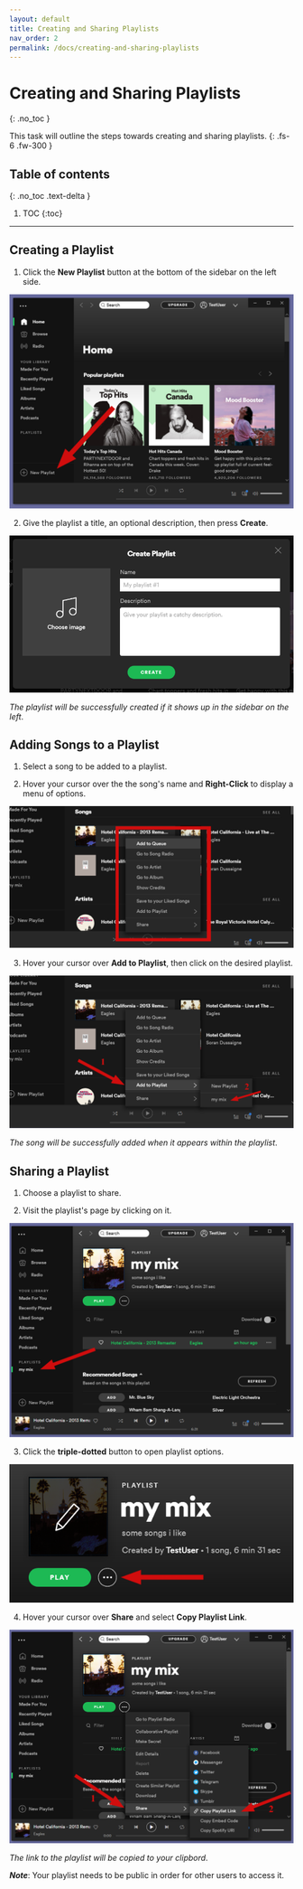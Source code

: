 ```yaml
---
layout: default
title: Creating and Sharing Playlists
nav_order: 2
permalink: /docs/creating-and-sharing-playlists
---
```


# Creating and Sharing Playlists
{: .no_toc }


This task will outline the steps towards creating and sharing playlists.
{: .fs-6 .fw-300 }

## Table of contents
{: .no_toc .text-delta }

1. TOC
{:toc}

---

## Creating a Playlist

1. Click the **New Playlist** button at the bottom of the sidebar on the left side.  

![NewPlaylist](https://github.com/kanmatthew/Matt-test-docs/blob/gh-pages/assets/images/pointing-to-playlist.png?raw=true "New Playlist Button")

2. Give the playlist a title, an optional description, then press **Create**.  

![CreatePlaylist](https://github.com/kanmatthew/Matt-test-docs/blob/gh-pages/assets/images/create-playlist.PNG?raw=true "Creating Playlist")

_The playlist will be successfully created if it shows up in the sidebar on the left_.

## Adding Songs to a Playlist

1. Select a song to be added to a playlist.

2. Hover your cursor over the the song's name and **Right-Click** to display a menu of options.  

![SongOptions](https://github.com/kanmatthew/Matt-test-docs/blob/gh-pages/assets/images/song-menu.png?raw=true "Song Options")

3. Hover your cursor over **Add to Playlist**, then click on the desired playlist.  

![AddSong](https://github.com/kanmatthew/Matt-test-docs/blob/gh-pages/assets/images/add-song-to-playlist.png?raw=true "Adding to Playlist")

_The song will be successfully added when it appears within the playlist_.

## Sharing a Playlist

1. Choose a playlist to share.

2. Visit the playlist's page by clicking on it.  

![PlaylistPage](https://github.com/kanmatthew/Matt-test-docs/blob/gh-pages/assets/images/playlist-page.png?raw=true "Playlist Page")

3. Click the **triple-dotted** button to open playlist options.  

![TripleDotButton](https://github.com/kanmatthew/Matt-test-docs/blob/gh-pages/assets/images/playlist-triple-dot-button.png?raw=true "Triple Dotted Button Location")

4. Hover your cursor over **Share** and select **Copy Playlist Link**.  

![ShareOptions](https://github.com/kanmatthew/Matt-test-docs/blob/gh-pages/assets/images/copy-playlist-link.png?raw=true "Sharing Options")

_The link to the playlist will be copied to your clipbord_.

**_Note_**: Your playlist needs to be public in order for other users to access it.
